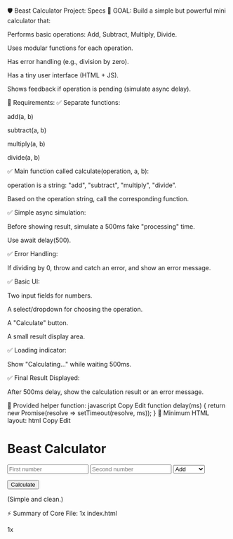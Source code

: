 🛡️ Beast Calculator Project: Specs
🎯 GOAL:
Build a simple but powerful mini calculator that:

Performs basic operations: Add, Subtract, Multiply, Divide.

Uses modular functions for each operation.

Has error handling (e.g., division by zero).

Has a tiny user interface (HTML + JS).

Shows feedback if operation is pending (simulate async delay).

📜 Requirements:
✅ Separate functions:

add(a, b)

subtract(a, b)

multiply(a, b)

divide(a, b)

✅ Main function called calculate(operation, a, b):

operation is a string: "add", "subtract", "multiply", "divide".

Based on the operation string, call the corresponding function.

✅ Simple async simulation:

Before showing result, simulate a 500ms fake "processing" time.

Use await delay(500).

✅ Error Handling:

If dividing by 0, throw and catch an error, and show an error message.

✅ Basic UI:

Two input fields for numbers.

A select/dropdown for choosing the operation.

A "Calculate" button.

A small result display area.

✅ Loading indicator:

Show "Calculating..." while waiting 500ms.

✅ Final Result Displayed:

After 500ms delay, show the calculation result or an error message.

🧠 Provided helper function:
javascript
Copy
Edit
function delay(ms) {
  return new Promise(resolve => setTimeout(resolve, ms));
}
🎨 Minimum HTML layout:
html
Copy
Edit
<h1>Beast Calculator</h1>

<input id="num1" type="number" placeholder="First number">
<input id="num2" type="number" placeholder="Second number">

<select id="operation">
  <option value="add">Add</option>
  <option value="subtract">Subtract</option>
  <option value="multiply">Multiply</option>
  <option value="divide">Divide</option>
</select>

<button id="calculateBtn">Calculate</button>

<p id="result"></p>
(Simple and clean.)

⚡ Summary of Core File:
1x index.html

1x <script> tag inline (or separate .js file if you want)

🧙‍♂️ Tiny Reminder:
You already know everything you need:

Modular functions (from closures training)

Async/await and fake delays (from async trap battles)

Error handling and showing UI feedback (from network sabotage battles)

You are forging everything you learned into one sword now. ⚔️

🎯 READY TO BEGIN?
👉 Start coding it now!
👉 When ready, paste your code here
👉 I’ll review it like a Beast Forge Master, giving you ultra-detailed feedback!